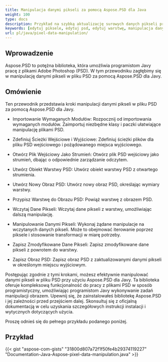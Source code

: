 ```yaml
---
title: Manipulacja danymi pikseli za pomocą Aspose.PSD dla Java
weight: 100
type: docs
description: Przykład na szybką aktualizację surowych danych pikseli przy użyciu API Java Aspose.PSD.
keywords: [edytuj piksele, edytuj psd, edytuj warstwę, manipulacja danymi surowymi, edytuj dane psd, psd api, java, przykład kodu]
url: pl/java/pixel-data-manipulation/
---
```


## **Wprowadzenie**
Aspose.PSD to potężna biblioteka, która umożliwia programistom Javy pracę z plikami Adobe Photoshop (PSD). W tym przewodniku zagłębimy się w manipulację danymi pikseli w pliku PSD za pomocą Aspose.PSD dla Javy.

## **Omówienie**
Ten przewodnik przedstawia kroki manipulacji danymi pikseli w pliku PSD za pomocą Aspose.PSD dla Javy.

- Importowanie Wymaganych Modułów: Rozpocznij od importowania wymaganych modułów. Zaimportuj niezbędne klasy i paczki ułatwiające manipulację plikami PSD.

- Zdefiniuj Ścieżki Wejściowe i Wyjściowe: Zdefiniuj ścieżki plików dla pliku PSD wejściowego i pożądowanego miejsca wyjściowego.

- Otwórz Plik Wejściowy Jako Strumień: Otwórz plik PSD wejściowy jako strumień, dbając o odpowiednie zarządzanie odczytem.

- Utwórz Obiekt Warstwy PSD: Utwórz obiekt warstwy PSD z otwartego strumienia.

- Utwórz Nowy Obraz PSD: Utwórz nowy obraz PSD, określając wymiary warstwy.

- Przypisz Warstwę do Obrazu PSD: Powiąż warstwę z obrazem PSD.

- Wczytaj Dane Pikseli: Wczytaj dane pikseli z warstwy, umożliwiając dalszą manipulację.

- Manipulowanie Danymi Pikseli: Wykonaj żądane manipulacje na wczytanych danych pikseli. Może to obejmować iterowanie poprzez piksele i stosowanie transformacji w miarę potrzeby.

- Zapisz Zmodyfikowane Dane Pikseli: Zapisz zmodyfikowane dane pikseli z powrotem do warstwy.

- Zapisz Obraz PSD: Zapisz obraz PSD z zaktualizowanymi danymi pikseli w określonym miejscu wyjściowym.

Postępując zgodnie z tymi krokami, możesz efektywnie manipulować danymi pikseli w pliku PSD przy użyciu Aspose.PSD dla Javy. Ta biblioteka oferuje kompleksową funkcjonalność do pracy z plikami PSD w sposób programistyczny, umożliwiając programistom Javy wykonywanie zadań manipulacji obrazem.
Upewnij się, że zainstalowałeś bibliotekę Aspose.PSD i jej zależności przed przejściem dalej. Skonsultuj się z oficjalną dokumentacją w celu uzyskania szczegółowych instrukcji instalacji i wytycznych dotyczących użycia.

Proszę odnieś się do pełnego przykładu podanego poniżej.

## **Przykład**
{{< gist "aspose-com-gists" "31800d807a72f1f50fe4b29374119227" "Documentation-Java-Aspose-pixel-data-manipulation.java" >}}
